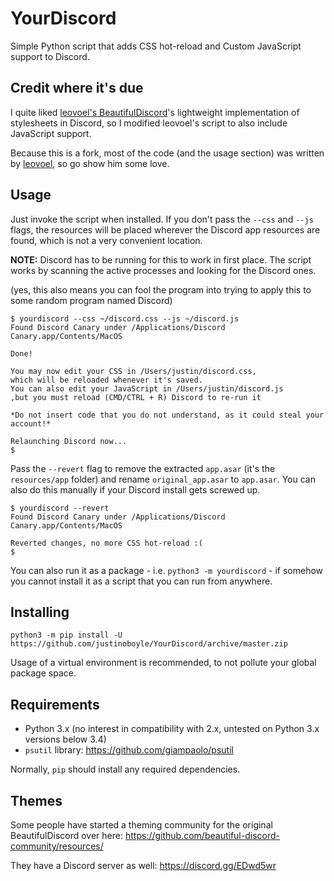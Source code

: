 YourDiscord
================

Simple Python script that adds CSS hot-reload and Custom JavaScript support to Discord.

## Credit where it's due

I quite liked [leovoel's BeautifulDiscord](https://github.com/leovoel/BeautifulDiscord)'s lightweight implementation of stylesheets in Discord, so I modified leovoel's script to also include JavaScript support.

Because this is a fork, most of the code (and the usage section) was written by [leovoel](https://github.com/leovoel), so go show him some love.

## Usage

Just invoke the script when installed. If you don't pass the `--css` and `--js` flags, the resources
will be placed wherever the Discord app resources are found, which is not a very convenient
location.

**NOTE:** Discord has to be running for this to work in first place.
The script works by scanning the active processes and looking for the Discord ones.

(yes, this also means you can fool the program into trying to apply this to some random program named Discord)

```
$ yourdiscord --css ~/discord.css --js ~/discord.js
Found Discord Canary under /Applications/Discord Canary.app/Contents/MacOS

Done!

You may now edit your CSS in /Users/justin/discord.css,
which will be reloaded whenever it's saved.
You can also edit your JavaScript in /Users/justin/discord.js
,but you must reload (CMD/CTRL + R) Discord to re-run it

*Do not insert code that you do not understand, as it could steal your account!*

Relaunching Discord now...
$
```

Pass the `--revert` flag to remove the extracted `app.asar` (it's the `resources/app` folder)
and rename `original_app.asar` to `app.asar`. You can also do this manually if your Discord
install gets screwed up.

```
$ yourdiscord --revert
Found Discord Canary under /Applications/Discord Canary.app/Contents/MacOS

Reverted changes, no more CSS hot-reload :(
$
```

You can also run it as a package - i.e. `python3 -m yourdiscord` - if somehow you cannot
install it as a script that you can run from anywhere.

## Installing

```
python3 -m pip install -U https://github.com/justinoboyle/YourDiscord/archive/master.zip
```

Usage of a virtual environment is recommended, to not pollute your global package space.

## Requirements

- Python 3.x (no interest in compatibility with 2.x, untested on Python 3.x versions below 3.4)
- `psutil` library: https://github.com/giampaolo/psutil

Normally, `pip` should install any required dependencies.

## Themes

Some people have started a theming community for the original BeautifulDiscord over here:
https://github.com/beautiful-discord-community/resources/

They have a Discord server as well:
https://discord.gg/EDwd5wr
